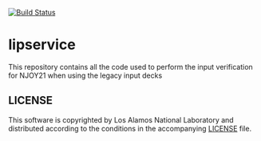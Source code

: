 [![Build Status](http://jenkins.njoy21.io:8080/job/lip%20service/badge/icon)](http://jenkins.njoy21.io:8080/job/lip%20service/)
# lipservice
This repository contains all the code used to perform the input verification for NJOY21 when using the legacy input decks

## LICENSE
This software is copyrighted by Los Alamos National Laboratory and distributed according to the conditions in the accompanying [LICENSE](LICENSE) file. 
